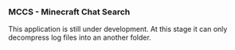 ### MCCS - Minecraft Chat Search

This application is still under development. At this stage it can only decompress log files into an another folder.